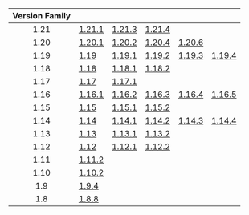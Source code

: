 | Version Family | | | | | |
|:---:|---|---|---|---|---|
| 1.21 | [1.21.1](https://github.com/BaldGang/spigot-build/releases/download/20250301/spigot-1.21.1.jar) | [1.21.3](https://github.com/BaldGang/spigot-build/releases/download/20250301/spigot-1.21.3.jar) | [1.21.4](https://github.com/BaldGang/spigot-build/releases/download/20250301/spigot-1.21.4.jar) | | |
| 1.20 | [1.20.1](https://github.com/BaldGang/spigot-build/releases/download/20250301/spigot-1.20.1.jar) | [1.20.2](https://github.com/BaldGang/spigot-build/releases/download/20250301/spigot-1.20.2.jar) | [1.20.4](https://github.com/BaldGang/spigot-build/releases/download/20250301/spigot-1.20.4.jar) | [1.20.6](https://github.com/BaldGang/spigot-build/releases/download/20250301/spigot-1.20.6.jar) | |
| 1.19 | [1.19](https://github.com/BaldGang/spigot-build/releases/download/20250301/spigot-1.19.jar) | [1.19.1](https://github.com/BaldGang/spigot-build/releases/download/20250301/spigot-1.19.1.jar) | [1.19.2](https://github.com/BaldGang/spigot-build/releases/download/20250301/spigot-1.19.2.jar) | [1.19.3](https://github.com/BaldGang/spigot-build/releases/download/20250301/spigot-1.19.3.jar) | [1.19.4](https://github.com/BaldGang/spigot-build/releases/download/20250301/spigot-1.19.4.jar) |
| 1.18 | [1.18](https://github.com/BaldGang/spigot-build/releases/download/20250301/spigot-1.18.jar) | [1.18.1](https://github.com/BaldGang/spigot-build/releases/download/20250301/spigot-1.18.1.jar) | [1.18.2](https://github.com/BaldGang/spigot-build/releases/download/20250301/spigot-1.18.2.jar) | | |
| 1.17 | [1.17](https://github.com/BaldGang/spigot-build/releases/download/20250301/spigot-1.17.jar) | [1.17.1](https://github.com/BaldGang/spigot-build/releases/download/20250301/spigot-1.17.1.jar) | | | |
| 1.16 | [1.16.1](https://github.com/BaldGang/spigot-build/releases/download/20250301/spigot-1.16.1.jar) | [1.16.2](https://github.com/BaldGang/spigot-build/releases/download/20250301/spigot-1.16.2.jar) | [1.16.3](https://github.com/BaldGang/spigot-build/releases/download/20250301/spigot-1.16.3.jar) | [1.16.4](https://github.com/BaldGang/spigot-build/releases/download/20250301/spigot-1.16.4.jar) | [1.16.5](https://github.com/BaldGang/spigot-build/releases/download/20250301/spigot-1.16.5.jar) |
| 1.15 | [1.15](https://github.com/BaldGang/spigot-build/releases/download/20250301/spigot-1.15.jar) | [1.15.1](https://github.com/BaldGang/spigot-build/releases/download/20250301/spigot-1.15.1.jar) | [1.15.2](https://github.com/BaldGang/spigot-build/releases/download/20250301/spigot-1.15.2.jar) | | |
| 1.14 | [1.14](https://github.com/BaldGang/spigot-build/releases/download/20250301/spigot-1.14.jar) | [1.14.1](https://github.com/BaldGang/spigot-build/releases/download/20250301/spigot-1.14.1.jar) | [1.14.2](https://github.com/BaldGang/spigot-build/releases/download/20250301/spigot-1.14.2.jar) | [1.14.3](https://github.com/BaldGang/spigot-build/releases/download/20250301/spigot-1.14.3.jar) | [1.14.4](https://github.com/BaldGang/spigot-build/releases/download/20250301/spigot-1.14.4.jar) |
| 1.13 | [1.13](https://github.com/BaldGang/spigot-build/releases/download/20250301/spigot-1.13.jar) | [1.13.1](https://github.com/BaldGang/spigot-build/releases/download/20250301/spigot-1.13.1.jar) | [1.13.2](https://github.com/BaldGang/spigot-build/releases/download/20250301/spigot-1.13.2.jar) | | |
| 1.12 | [1.12](https://github.com/BaldGang/spigot-build/releases/download/20250301/spigot-1.12.jar) | [1.12.1](https://github.com/BaldGang/spigot-build/releases/download/20250301/spigot-1.12.1.jar) | [1.12.2](https://github.com/BaldGang/spigot-build/releases/download/20250301/spigot-1.12.2.jar) | | |
| 1.11 | [1.11.2](https://github.com/BaldGang/spigot-build/releases/download/20250301/spigot-1.11.2.jar) | | | | |
| 1.10 | [1.10.2](https://github.com/BaldGang/spigot-build/releases/download/20250301/spigot-1.10.2.jar) | | | | |
| 1.9 | [1.9.4](https://github.com/BaldGang/spigot-build/releases/download/20250301/spigot-1.9.4.jar) | | | | |
| 1.8 | [1.8.8](https://github.com/BaldGang/spigot-build/releases/download/20250301/spigot-1.8.8.jar) | | | | |
